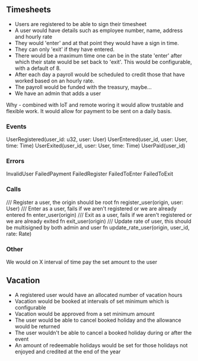 ## Timesheets

- Users are registered to be able to sign their timesheet
- A user would have details such as employee number, name, address and hourly rate
- They would 'enter' and at that point they would have a sign in time.  
- They can only 'exit' if they have entered.
- There would be a maximum time one can be in the state 'enter' after which their
state would be set back to 'exit'.  This would be configurable, with a default of 8.
- After each day a payroll would be scheduled to credit those that have worked based on an hourly rate.
- The payroll would be funded with the treasury, maybe...
- We have an admin that adds a user

Why - combined with IoT and remote woring it would allow trustable and flexible work.  It would allow for
payment to be sent on a daily basis.

### Events

UserRegistered(user_id: u32, user: User)
UserEntered(user_id, user: User, time: Time)
UserExited(user_id, user: User, time: Time)
UserPaid(user_id)

### Errors

InvalidUser
FailedPayment
FailedRegister
FailedToEnter
FailedToExit

### Calls

/// Register a user, the origin should be root
fn register_user(origin, user: User)
/// Enter as a user, fails if we aren't registered or we are already entered
fn enter_user(origin)
/// Exit as a user, fails if we aren't registered or we are already exited
fn exit_user(origin)
/// Update rate of user, this should be multisigned by both admin and user
fn update_rate_user(origin, user_id, rate: Rate)

### Other

We would on X interval of time pay the set amount to the user

## Vacation

- A registered user would have an allocated number of vacation hours
- Vacation would be booked at intervals of set minimum which is configurable
- Vacation would be approved from a set minimum amount
- The user would be able to cancel booked holiday and the allowance would be returned
- The user wouldn't be able to cancel a booked holiday during or after the event
- An amount of redeemable holidays would be set for those holidays not enjoyed and credited at the end of the year
